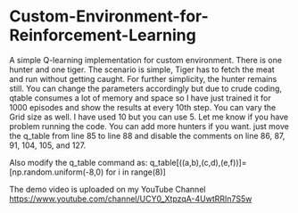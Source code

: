# Custom-Environment-for-Reinforcement-Learning
A simple Q-learning implementation for custom environment. There is one hunter and one tiger. The scenario is simple, Tiger has to fetch the meat and run without getting caught. For further simplicity, the hunter remains still. You can change the parameters accordingly but due to crude coding, qtable consumes a lot of memory and space so I have just trained it for 1000 episodes and show the results at every 10th step. You can vary the Grid size as well. 
I have used 10 but you can use 5. 
Let me know if you have problem running the code. 
You can add more hunters if you want. just move the q_table from line 85 to line 88 and disable the comments on line 86, 87, 91, 104, 105, and 127.  

Also modify the q_table command as: q_table[((a,b),(c,d),(e,f))]= [np.random.uniform(-8,0) for i in range(8)]  

The demo video is uploaded on my YouTube Channel https://www.youtube.com/channel/UCY0_XtpzqA-4UwtRRIn7S5w
